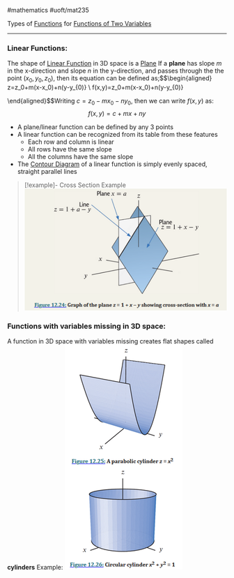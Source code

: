 #mathematics 
#uoft/mat235 

Types of [Functions](Function.md) for [Functions of Two Variables](Function%20of%20Two%20Variables.md)

---
### Linear Functions: 
The shape of [Linear Function](Linear%20Function.md) in 3D space is a [Plane](Plane.md)
If a **plane** has slope $m$ in the x-direction and slope $n$ in the y-direction, and passes through the the point $(x_{0},y_{0},z_0)$, then its equation can be defined as;$$\begin{aligned} z=z_0+m(x-x_0)+n(y-y_{0)} \\ f(x,y)=z_0+m(x-x_0)+n(y-y_{0)} 

\end{aligned}$$Writing $c=z_{0}-mx_{0}-ny_{0}$, then we can write $f(x,y)$ as: $$f(x,y)=c+mx+ny$$
- A plane/linear function can be defined by any 3 points
- A linear function can be recognized from its table from these features
	- Each row and column is linear
	- All rows have the same slope
	- All the columns have the same slope
- The [Contour Diagram](Contour%20Diagram.md) of a linear function is simply evenly spaced, straight parallel lines
> [!example]- Cross Section Example
![Pasted image 20230919220350](Images/Pasted%20image%2020230919220350.png)

### Functions with variables missing in 3D space: 
A function in 3D space with variables missing creates flat shapes called **cylinders**
Example:
	![Pasted image 20230919220540](Images/Pasted%20image%2020230919220540.png)


